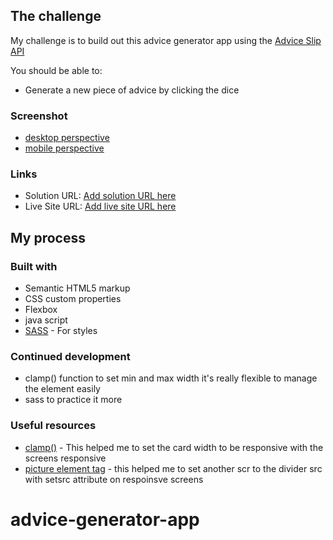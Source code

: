 ## The challenge

My challenge is to build out this advice generator app using the [Advice Slip API](https://api.adviceslip.com)

You should be able to:

- Generate a new piece of advice by clicking the dice

### Screenshot

- [desktop perspective](./images/screen-shots/desktop-prespective.png)
- [mobile perspective](./images/screen-shots/mobile-prespective.png)

### Links

- Solution URL: [Add solution URL here](https://your-solution-url.com)
- Live Site URL: [Add live site URL here](https://your-live-site-url.com)

## My process

### Built with

- Semantic HTML5 markup
- CSS custom properties
- Flexbox
- java script
- [SASS](https://sass-lang.com/) - For styles

### Continued development

- clamp() function to set min and max width it's really flexible to manage the element easily
- sass to practice it more

### Useful resources

- [clamp()](https://developer.mozilla.org/en-US/docs/Web/CSS/clamp) - This helped me to set the card width to be responsive with the screens responsive
- [picture element tag](https://developer.mozilla.org/en-US/docs/Web/HTML/Element/picture) - this helped me to set another scr to the divider src with setsrc attribute on respoinsve screens
# advice-generator-app
